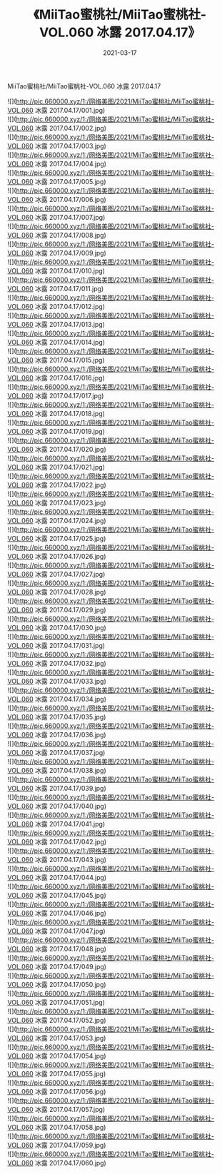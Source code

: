 ﻿---
layout: post
title:  《MiiTao蜜桃社/MiiTao蜜桃社-VOL.060 冰露 2017.04.17》
date:   2021-03-17
img: http://pic.660000.xyz/1:/网络美图/2021/MiiTao蜜桃社/MiiTao蜜桃社-VOL.060 冰露 2017.04.17/000.jpg
categories: [美女, 清纯, 唯美]
---

MiiTao蜜桃社/MiiTao蜜桃社-VOL.060 冰露 2017.04.17

 ![](http://pic.660000.xyz/1:/网络美图/2021/MiiTao蜜桃社/MiiTao蜜桃社-VOL.060 冰露 2017.04.17/001.jpg) <br>![](http://pic.660000.xyz/1:/网络美图/2021/MiiTao蜜桃社/MiiTao蜜桃社-VOL.060 冰露 2017.04.17/002.jpg) <br>![](http://pic.660000.xyz/1:/网络美图/2021/MiiTao蜜桃社/MiiTao蜜桃社-VOL.060 冰露 2017.04.17/003.jpg) <br>![](http://pic.660000.xyz/1:/网络美图/2021/MiiTao蜜桃社/MiiTao蜜桃社-VOL.060 冰露 2017.04.17/004.jpg) <br>![](http://pic.660000.xyz/1:/网络美图/2021/MiiTao蜜桃社/MiiTao蜜桃社-VOL.060 冰露 2017.04.17/005.jpg) <br>![](http://pic.660000.xyz/1:/网络美图/2021/MiiTao蜜桃社/MiiTao蜜桃社-VOL.060 冰露 2017.04.17/006.jpg) <br>![](http://pic.660000.xyz/1:/网络美图/2021/MiiTao蜜桃社/MiiTao蜜桃社-VOL.060 冰露 2017.04.17/007.jpg) <br>![](http://pic.660000.xyz/1:/网络美图/2021/MiiTao蜜桃社/MiiTao蜜桃社-VOL.060 冰露 2017.04.17/008.jpg) <br>![](http://pic.660000.xyz/1:/网络美图/2021/MiiTao蜜桃社/MiiTao蜜桃社-VOL.060 冰露 2017.04.17/009.jpg) <br>![](http://pic.660000.xyz/1:/网络美图/2021/MiiTao蜜桃社/MiiTao蜜桃社-VOL.060 冰露 2017.04.17/010.jpg) <br>![](http://pic.660000.xyz/1:/网络美图/2021/MiiTao蜜桃社/MiiTao蜜桃社-VOL.060 冰露 2017.04.17/011.jpg) <br>![](http://pic.660000.xyz/1:/网络美图/2021/MiiTao蜜桃社/MiiTao蜜桃社-VOL.060 冰露 2017.04.17/012.jpg) <br>![](http://pic.660000.xyz/1:/网络美图/2021/MiiTao蜜桃社/MiiTao蜜桃社-VOL.060 冰露 2017.04.17/013.jpg) <br>![](http://pic.660000.xyz/1:/网络美图/2021/MiiTao蜜桃社/MiiTao蜜桃社-VOL.060 冰露 2017.04.17/014.jpg) <br>![](http://pic.660000.xyz/1:/网络美图/2021/MiiTao蜜桃社/MiiTao蜜桃社-VOL.060 冰露 2017.04.17/015.jpg) <br>![](http://pic.660000.xyz/1:/网络美图/2021/MiiTao蜜桃社/MiiTao蜜桃社-VOL.060 冰露 2017.04.17/016.jpg) <br>![](http://pic.660000.xyz/1:/网络美图/2021/MiiTao蜜桃社/MiiTao蜜桃社-VOL.060 冰露 2017.04.17/017.jpg) <br>![](http://pic.660000.xyz/1:/网络美图/2021/MiiTao蜜桃社/MiiTao蜜桃社-VOL.060 冰露 2017.04.17/018.jpg) <br>![](http://pic.660000.xyz/1:/网络美图/2021/MiiTao蜜桃社/MiiTao蜜桃社-VOL.060 冰露 2017.04.17/019.jpg) <br>![](http://pic.660000.xyz/1:/网络美图/2021/MiiTao蜜桃社/MiiTao蜜桃社-VOL.060 冰露 2017.04.17/020.jpg) <br>![](http://pic.660000.xyz/1:/网络美图/2021/MiiTao蜜桃社/MiiTao蜜桃社-VOL.060 冰露 2017.04.17/021.jpg) <br>![](http://pic.660000.xyz/1:/网络美图/2021/MiiTao蜜桃社/MiiTao蜜桃社-VOL.060 冰露 2017.04.17/022.jpg) <br>![](http://pic.660000.xyz/1:/网络美图/2021/MiiTao蜜桃社/MiiTao蜜桃社-VOL.060 冰露 2017.04.17/023.jpg) <br>![](http://pic.660000.xyz/1:/网络美图/2021/MiiTao蜜桃社/MiiTao蜜桃社-VOL.060 冰露 2017.04.17/024.jpg) <br>![](http://pic.660000.xyz/1:/网络美图/2021/MiiTao蜜桃社/MiiTao蜜桃社-VOL.060 冰露 2017.04.17/025.jpg) <br>![](http://pic.660000.xyz/1:/网络美图/2021/MiiTao蜜桃社/MiiTao蜜桃社-VOL.060 冰露 2017.04.17/026.jpg) <br>![](http://pic.660000.xyz/1:/网络美图/2021/MiiTao蜜桃社/MiiTao蜜桃社-VOL.060 冰露 2017.04.17/027.jpg) <br>![](http://pic.660000.xyz/1:/网络美图/2021/MiiTao蜜桃社/MiiTao蜜桃社-VOL.060 冰露 2017.04.17/028.jpg) <br>![](http://pic.660000.xyz/1:/网络美图/2021/MiiTao蜜桃社/MiiTao蜜桃社-VOL.060 冰露 2017.04.17/029.jpg) <br>![](http://pic.660000.xyz/1:/网络美图/2021/MiiTao蜜桃社/MiiTao蜜桃社-VOL.060 冰露 2017.04.17/030.jpg) <br>![](http://pic.660000.xyz/1:/网络美图/2021/MiiTao蜜桃社/MiiTao蜜桃社-VOL.060 冰露 2017.04.17/031.jpg) <br>![](http://pic.660000.xyz/1:/网络美图/2021/MiiTao蜜桃社/MiiTao蜜桃社-VOL.060 冰露 2017.04.17/032.jpg) <br>![](http://pic.660000.xyz/1:/网络美图/2021/MiiTao蜜桃社/MiiTao蜜桃社-VOL.060 冰露 2017.04.17/033.jpg) <br>![](http://pic.660000.xyz/1:/网络美图/2021/MiiTao蜜桃社/MiiTao蜜桃社-VOL.060 冰露 2017.04.17/034.jpg) <br>![](http://pic.660000.xyz/1:/网络美图/2021/MiiTao蜜桃社/MiiTao蜜桃社-VOL.060 冰露 2017.04.17/035.jpg) <br>![](http://pic.660000.xyz/1:/网络美图/2021/MiiTao蜜桃社/MiiTao蜜桃社-VOL.060 冰露 2017.04.17/036.jpg) <br>![](http://pic.660000.xyz/1:/网络美图/2021/MiiTao蜜桃社/MiiTao蜜桃社-VOL.060 冰露 2017.04.17/037.jpg) <br>![](http://pic.660000.xyz/1:/网络美图/2021/MiiTao蜜桃社/MiiTao蜜桃社-VOL.060 冰露 2017.04.17/038.jpg) <br>![](http://pic.660000.xyz/1:/网络美图/2021/MiiTao蜜桃社/MiiTao蜜桃社-VOL.060 冰露 2017.04.17/039.jpg) <br>![](http://pic.660000.xyz/1:/网络美图/2021/MiiTao蜜桃社/MiiTao蜜桃社-VOL.060 冰露 2017.04.17/040.jpg) <br>![](http://pic.660000.xyz/1:/网络美图/2021/MiiTao蜜桃社/MiiTao蜜桃社-VOL.060 冰露 2017.04.17/041.jpg) <br>![](http://pic.660000.xyz/1:/网络美图/2021/MiiTao蜜桃社/MiiTao蜜桃社-VOL.060 冰露 2017.04.17/042.jpg) <br>![](http://pic.660000.xyz/1:/网络美图/2021/MiiTao蜜桃社/MiiTao蜜桃社-VOL.060 冰露 2017.04.17/043.jpg) <br>![](http://pic.660000.xyz/1:/网络美图/2021/MiiTao蜜桃社/MiiTao蜜桃社-VOL.060 冰露 2017.04.17/044.jpg) <br>![](http://pic.660000.xyz/1:/网络美图/2021/MiiTao蜜桃社/MiiTao蜜桃社-VOL.060 冰露 2017.04.17/045.jpg) <br>![](http://pic.660000.xyz/1:/网络美图/2021/MiiTao蜜桃社/MiiTao蜜桃社-VOL.060 冰露 2017.04.17/046.jpg) <br>![](http://pic.660000.xyz/1:/网络美图/2021/MiiTao蜜桃社/MiiTao蜜桃社-VOL.060 冰露 2017.04.17/047.jpg) <br>![](http://pic.660000.xyz/1:/网络美图/2021/MiiTao蜜桃社/MiiTao蜜桃社-VOL.060 冰露 2017.04.17/048.jpg) <br>![](http://pic.660000.xyz/1:/网络美图/2021/MiiTao蜜桃社/MiiTao蜜桃社-VOL.060 冰露 2017.04.17/049.jpg) <br>![](http://pic.660000.xyz/1:/网络美图/2021/MiiTao蜜桃社/MiiTao蜜桃社-VOL.060 冰露 2017.04.17/050.jpg) <br>![](http://pic.660000.xyz/1:/网络美图/2021/MiiTao蜜桃社/MiiTao蜜桃社-VOL.060 冰露 2017.04.17/051.jpg) <br>![](http://pic.660000.xyz/1:/网络美图/2021/MiiTao蜜桃社/MiiTao蜜桃社-VOL.060 冰露 2017.04.17/052.jpg) <br>![](http://pic.660000.xyz/1:/网络美图/2021/MiiTao蜜桃社/MiiTao蜜桃社-VOL.060 冰露 2017.04.17/053.jpg) <br>![](http://pic.660000.xyz/1:/网络美图/2021/MiiTao蜜桃社/MiiTao蜜桃社-VOL.060 冰露 2017.04.17/054.jpg) <br>![](http://pic.660000.xyz/1:/网络美图/2021/MiiTao蜜桃社/MiiTao蜜桃社-VOL.060 冰露 2017.04.17/055.jpg) <br>![](http://pic.660000.xyz/1:/网络美图/2021/MiiTao蜜桃社/MiiTao蜜桃社-VOL.060 冰露 2017.04.17/056.jpg) <br>![](http://pic.660000.xyz/1:/网络美图/2021/MiiTao蜜桃社/MiiTao蜜桃社-VOL.060 冰露 2017.04.17/057.jpg) <br>![](http://pic.660000.xyz/1:/网络美图/2021/MiiTao蜜桃社/MiiTao蜜桃社-VOL.060 冰露 2017.04.17/058.jpg) <br>![](http://pic.660000.xyz/1:/网络美图/2021/MiiTao蜜桃社/MiiTao蜜桃社-VOL.060 冰露 2017.04.17/059.jpg) <br>![](http://pic.660000.xyz/1:/网络美图/2021/MiiTao蜜桃社/MiiTao蜜桃社-VOL.060 冰露 2017.04.17/060.jpg) <br>